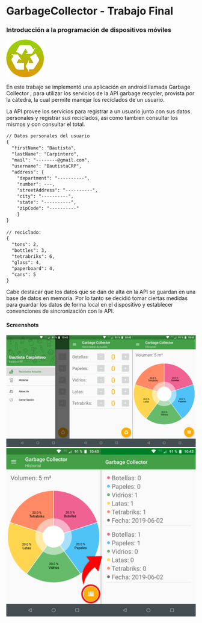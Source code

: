 # GarbageCollector - Trabajo Final
### Introducción a la programación de dispositivos móviles

![app_icon](/screenshots/app-icon.png)

En este trabajo se implementó una aplicación en android llamada Garbage Collector , para utilizar los
servicios de la API garbage recycler, provista por la cátedra, la cual permite manejar los reciclados de un usuario. 

La API provee los servicios para registrar a un usuario junto con sus datos personales y registrar sus reciclados, asi como tambien consultar los mismos y con consultar el total.

```
// Datos personales del usuario
{
  "firstName": "Bautista",
  "lastName": "Carpintero",
  "mail": "--------@gmail.com",
  "username": "BautistaCRP",
  "address": {
    "department": "----------",
    "number": ---,
    "streetAddress": "----------",
    "city": "----------",
    "state": "----------",
    "zipCode": "----------"
    }
}

// reciclado:
{
  "tons": 2,
  "bottles": 3,
  "tetrabriks": 6,
  "glass": 4,
  "paperboard": 4,
  "cans": 5
}
```

Cabe destacar que los datos que se dan de alta en la API se guardan en una base de datos
en memoria. Por lo tanto se decidió tomar ciertas medidas para guardar los datos de forma
local en el dispositivo y establecer convenciones de sincronización con la API.

#### Screenshots
![screenshot-1](/screenshots/screenshot-1.png)
![screenshot-2](/screenshots/screenshot-2.png)
